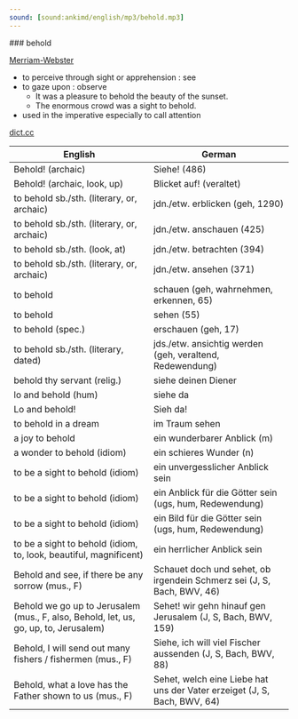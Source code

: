 ```yaml
---
sound: [sound:ankimd/english/mp3/behold.mp3]
---
```


\### behold

[Merriam-Webster](https://www.merriam-webster.com/dictionary/behold)

- to perceive through sight or apprehension : see
- to gaze upon : observe
    - It was a pleasure to behold the beauty of the sunset.
    - The enormous crowd was a sight to behold.
- used in the imperative especially to call attention

[dict.cc](https://www.dict.cc/behold)

| English        | German       |
| -------------- | ------------ |
| Behold! (archaic) | Siehe! (486) |
| Behold! (archaic, look, up) | Blicket auf! (veraltet) |
| to behold sb./sth. (literary, or, archaic) | jdn./etw. erblicken (geh, 1290) |
| to behold sb./sth. (literary, or, archaic) | jdn./etw. anschauen (425) |
| to behold sb./sth. (look, at) | jdn./etw. betrachten (394) |
| to behold sb./sth. (literary, or, archaic) | jdn./etw. ansehen (371) |
| to behold | schauen (geh, wahrnehmen, erkennen, 65) |
| to behold | sehen (55) |
| to behold (spec.) | erschauen (geh, 17) |
| to behold sb./sth. (literary, dated) | jds./etw. ansichtig werden (geh, veraltend, Redewendung) |
| behold thy servant (relig.) | siehe deinen Diener |
| lo and behold (hum) | siehe da |
| Lo and behold! | Sieh da! |
| to behold in a dream | im Traum sehen |
| a joy to behold | ein wunderbarer Anblick (m) |
| a wonder to behold (idiom) | ein schieres Wunder (n) |
| to be a sight to behold (idiom) | ein unvergesslicher Anblick sein |
| to be a sight to behold (idiom) | ein Anblick für die Götter sein (ugs, hum, Redewendung) |
| to be a sight to behold (idiom) | ein Bild für die Götter sein (ugs, hum, Redewendung) |
| to be a sight to behold (idiom, to, look, beautiful, magnificent) | ein herrlicher Anblick sein |
| Behold and see, if there be any sorrow (mus., F) | Schauet doch und sehet, ob irgendein Schmerz sei (J, S, Bach, BWV, 46) |
| Behold we go up to Jerusalem (mus., F, also, Behold, let, us, go, up, to, Jerusalem) | Sehet! wir gehn hinauf gen Jerusalem (J, S, Bach, BWV, 159) |
| Behold, I will send out many fishers / fishermen (mus., F) | Siehe, ich will viel Fischer aussenden (J, S, Bach, BWV, 88) |
| Behold, what a love has the Father shown to us (mus., F) | Sehet, welch eine Liebe hat uns der Vater erzeiget (J, S, Bach, BWV, 64) |
